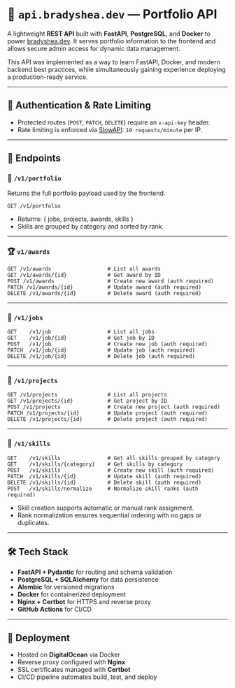 # 📘 `api.bradyshea.dev` — Portfolio API

A lightweight **REST API** built with **FastAPI**, **PostgreSQL**, and **Docker** to power [bradyshea.dev](https://bradyshea.dev). It serves portfolio information to the frontend and allows secure admin access for dynamic data management.

This API was implemented as a way to learn FastAPI, Docker, and modern backend best practices, while simultaneously gaining experience deploying a production-ready service.

---

## 🔐 Authentication & Rate Limiting

- Protected routes (`POST`, `PATCH`, `DELETE`) require an `x-api-key` header.
- Rate limiting is enforced via [SlowAPI](https://github.com/laurentS/slowapi): `10 requests/minute` per IP.

---

## 🧭 Endpoints

### 📂 `/v1/portfolio`

Returns the full portfolio payload used by the frontend.

```http
GET /v1/portfolio
```

- Returns: { jobs, projects, awards, skills }
- Skills are grouped by category and sorted by rank.

---

### 🏆 `v1/awards`

```http
GET /v1/awards                  # List all awards
GET /v1/awards/{id}             # Get award by ID
POST /v1/awards                 # Create new award (auth required)
PATCH /v1/awards/{id}           # Update award (auth required)
DELETE /v1/awards/{id}          # Delete award (auth required)

```

---

### 💼 `/v1/jobs`

```http
GET    /v1/job                  # List all jobs
GET    /v1/job/{id}             # Get job by ID
POST   /v1/job                  # Create new job (auth required)
PATCH  /v1/job/{id}             # Update job (auth required)
DELETE /v1/job/{id}             # Delete job (auth required)
```

---

### 🧪 `/v1/projects`

```http
GET /v1/projects                # List all projects
GET /v1/projects/{id}           # Get project by ID
POST /v1/projects               # Create new project (auth required)
PATCH /v1/projects/{id}         # Update project (auth required)
DELETE /v1/projects/{id}        # Delete project (auth required)
```

---

### 🧠 `/v1/skills`

```http
GET    /v1/skills               # Get all skills grouped by category
GET    /v1/skills/{category}    # Get skills by category
POST   /v1/skills               # Create new skill (auth required)
PATCH  /v1/skills/{id}          # Update skill (auth required)
DELETE /v1/skills/{id}          # Delete skill (auth required)
POST   /v1/skills/normalize     # Normalize skill ranks (auth required)
```

- Skill creation supports automatic or manual rank assignment.
- Rank normalization ensures sequential ordering with no gaps or duplicates.

---

## 🛠️ Tech Stack

- **FastAPI + Pydantic** for routing and schema validation
- **PostgreSQL + SQLAlchemy** for data persistence
- **Alembic** for versioned migrations
- **Docker** for containerized deployment
- **Nginx + Certbot** for HTTPS and reverse proxy
- **GitHub Actions** for CI/CD

---

## 🚀 Deployment

- Hosted on **DigitalOcean** via Docker
- Reverse proxy configured with **Nginx**
- SSL certificates managed with **Certbot**
- CI/CD pipeline automates build, test, and deploy
